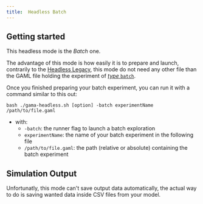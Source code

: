 ```yaml
---
title:  Headless Batch
---
```



## Getting started

This headless mode is the _Batch_ one. 

The advantage of this mode is how easily it is to prepare and launch, contrarily to the [Headless Legacy](HeadlessLegacy), this mode do not need any other file than the GAML file holding the experiment of [_type_ `batch`](BatchExperiments).

Once you finished preparing your batch experiment, you can run it with a command similar to this out:
```
bash ./gama-headless.sh [option] -batch experimentName /path/to/file.gaml
```
* with:
  * `-batch`: the runner flag to launch a batch exploration
  * `experimentName`: the name of your batch experiment in the following file
  * `/path/to/file.gaml`: the path (relative or absolute) containing the batch experiment

## Simulation Output

Unfortunatly, this mode can't save output data automatically, the actual way to do is saving wanted data inside CSV files from your model.